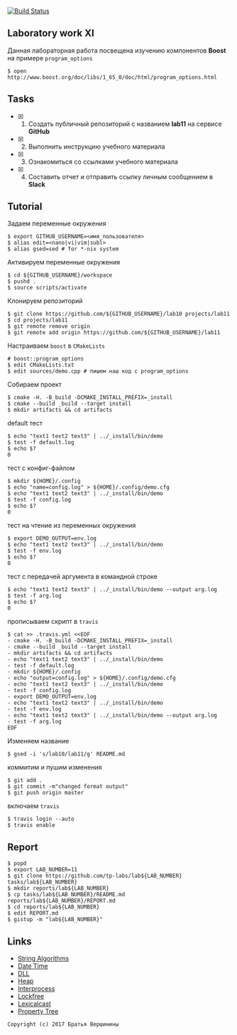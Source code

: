 [![Build Status](https://travis-ci.org/n0k8t/lab10.svg?branch=master)](https://travis-ci.org/n0k8t/lab11)
## Laboratory work XI

Данная лабораторная работа посвещена изучению компонентов **Boost** на примере `program_options`

```ShellSession
$ open http://www.boost.org/doc/libs/1_65_0/doc/html/program_options.html
```

## Tasks

- [X] 1. Создать публичный репозиторий с названием **lab11** на сервисе **GitHub**
- [X] 2. Выполнить инструкцию учебного материала
- [X] 3. Ознакомиться со ссылками учебного материала
- [X] 4. Составить отчет и отправить ссылку личным сообщением в **Slack**

## Tutorial

Задаем переменные окружения
```ShellSession
$ export GITHUB_USERNAME=<имя_пользователя>
$ alias edit=<nano|vi|vim|subl>
$ alias gsed=sed # for *-nix system
```
Активируем переменные окружения
```ShellSession
$ cd ${GITHUB_USERNAME}/workspace
$ pushd .
$ source scripts/activate
```
Клонируем репозиторий
```ShellSession
$ git clone https://github.com/${GITHUB_USERNAME}/lab10 projects/lab11
$ cd projects/lab11
$ git remote remove origin
$ git remote add origin https://github.com/${GITHUB_USERNAME}/lab11
```
Настраиваем `boost` в `CMakeLists`
```ShellSession
# boost::program_options
$ edit CMakeLists.txt
$ edit sources/demo.cpp # пишем наш код с program_options
```
Собираем проект
```ShellSession
$ cmake -H. -B_build -DCMAKE_INSTALL_PREFIX=_install
$ cmake --build _build --target install
$ mkdir artifacts && cd artifacts
```
default тест
```ShellSession
$ echo "text1 text2 text3" | ../_install/bin/demo
$ test -f default.log
$ echo $?
0
```
тест с конфиг-файлом
```ShellSession
$ mkdir ${HOME}/.config
$ echo "name=config.log" > ${HOME}/.config/demo.cfg
$ echo "text1 text2 text3" | ../_install/bin/demo
$ test -f config.log
$ echo $?
0
```
тест на чтение из переменных окружения
```ShellSession
$ export DEMO_OUTPUT=env.log
$ echo "text1 text2 text3" | ../_install/bin/demo
$ test -f env.log
$ echo $?
0
```
тест с передачей аргумента в командной строке
```ShellSession
$ echo "text1 text2 text3" | ../_install/bin/demo --output arg.log
$ test -f arg.log
$ echo $?
0
```
прописываем скрипт в `travis`
```ShellSession
$ cat >> .travis.yml <<EOF
- cmake -H. -B_build -DCMAKE_INSTALL_PREFIX=_install
- cmake --build _build --target install
- mkdir artifacts && cd artifacts
- echo "text1 text2 text3" | ../_install/bin/demo
- test -f default.log
- mkdir ${HOME}/.config
- echo "output=config.log" > ${HOME}/.config/demo.cfg
- echo "text1 text2 text3" | ../_install/bin/demo
- test -f config.log
- export DEMO_OUTPUT=env.log
- echo "text1 text2 text3" | ../_install/bin/demo
- test -f env.log
- echo "text1 text2 text3" | ../_install/bin/demo --output arg.log
- test -f arg.log
EOF
```
Изменяем название
```ShellSession
$ gsed -i 's/lab10/lab11/g' README.md
```
коммитим и пушим изменения
```ShellSession
$ git add .
$ git commit -m"changed format output"
$ git push origin master
```
включаем `travis`
```ShellSession
$ travis login --auto
$ travis enable
```

## Report

```ShellSession
$ popd
$ export LAB_NUMBER=11
$ git clone https://github.com/tp-labs/lab${LAB_NUMBER} tasks/lab${LAB_NUMBER}
$ mkdir reports/lab${LAB_NUMBER}
$ cp tasks/lab${LAB_NUMBER}/README.md reports/lab${LAB_NUMBER}/REPORT.md
$ cd reports/lab${LAB_NUMBER}
$ edit REPORT.md
$ gistup -m "lab${LAB_NUMBER}"
```

## Links

- [String Algorithms](http://www.boost.org/doc/libs/1_65_0/doc/html/string_algo.html)
- [Date Time](http://www.boost.org/doc/libs/1_65_0/doc/html/date_time.html)
- [DLL](http://www.boost.org/doc/libs/1_65_0/doc/html/boost_dll.html)
- [Heap](http://www.boost.org/doc/libs/1_65_0/doc/html/heap.html)
- [Interprocess](http://www.boost.org/doc/libs/1_65_0/doc/html/interprocess.html)
- [Lockfree](http://www.boost.org/doc/libs/1_65_0/doc/html/lockfree.html)
- [Lexicalcast](http://www.boost.org/doc/libs/1_65_0/doc/html/boost_lexical_cast.html)
- [Property Tree](http://www.boost.org/doc/libs/1_65_0/doc/html/property_tree.html)

```
Copyright (c) 2017 Братья Вершинины
```
